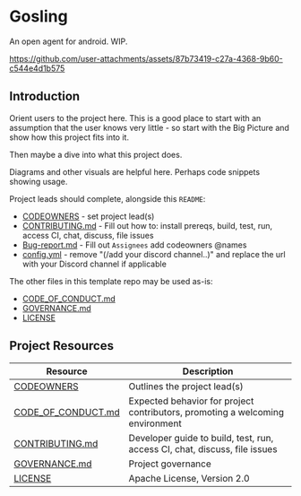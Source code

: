 # Gosling

An open agent for android. WIP.


https://github.com/user-attachments/assets/87b73419-c27a-4368-9b60-c544e4d1b575


## Introduction

Orient users to the project here. This is a good place to start with an assumption
that the user knows very little - so start with the Big Picture and show how this
project fits into it.

Then maybe a dive into what this project does.

Diagrams and other visuals are helpful here. Perhaps code snippets showing usage.

Project leads should complete, alongside this `README`:

- [CODEOWNERS](./CODEOWNERS) - set project lead(s)
- [CONTRIBUTING.md](./CONTRIBUTING.md) - Fill out how to: install prereqs, build, test, run, access CI, chat, discuss, file issues
- [Bug-report.md](.github/ISSUE_TEMPLATE/bug-report.md) - Fill out `Assignees` add codeowners @names
- [config.yml](.github/ISSUE_TEMPLATE/config.yml) - remove "(/add your discord channel..)" and replace the url with your Discord channel if applicable

The other files in this template repo may be used as-is:

- [CODE_OF_CONDUCT.md](./CODE_OF_CONDUCT.md)
- [GOVERNANCE.md](./GOVERNANCE.md)
- [LICENSE](./LICENSE)

## Project Resources

| Resource                                   | Description                                                                   |
| ------------------------------------------ | ----------------------------------------------------------------------------- |
| [CODEOWNERS](./CODEOWNERS)                 | Outlines the project lead(s)                                                  |
| [CODE_OF_CONDUCT.md](./CODE_OF_CONDUCT.md) | Expected behavior for project contributors, promoting a welcoming environment |
| [CONTRIBUTING.md](./CONTRIBUTING.md)       | Developer guide to build, test, run, access CI, chat, discuss, file issues    |
| [GOVERNANCE.md](./GOVERNANCE.md)           | Project governance                                                            |
| [LICENSE](./LICENSE)                       | Apache License, Version 2.0                                                   |
